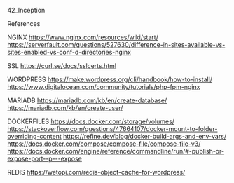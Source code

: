 42_Inception

References

NGINX
https://www.nginx.com/resources/wiki/start/
https://serverfault.com/questions/527630/difference-in-sites-available-vs-sites-enabled-vs-conf-d-directories-nginx

SSL
https://curl.se/docs/sslcerts.html

WORDPRESS
https://make.wordpress.org/cli/handbook/how-to-install/
https://www.digitalocean.com/community/tutorials/php-fpm-nginx

MARIADB
https://mariadb.com/kb/en/create-database/
https://mariadb.com/kb/en/create-user/

DOCKERFILES
https://docs.docker.com/storage/volumes/
https://stackoverflow.com/questions/47664107/docker-mount-to-folder-overriding-content
https://refine.dev/blog/docker-build-args-and-env-vars/
https://docs.docker.com/compose/compose-file/compose-file-v3/
https://docs.docker.com/engine/reference/commandline/run/#-publish-or-expose-port--p---expose


REDIS
https://wetopi.com/redis-object-cache-for-wordpress/